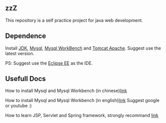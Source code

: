 

## zzZ
This repository is a self practice project for java web development.

## Dependence

Install [JDK](https://www.oracle.com/java/technologies/javase-downloads.html), [Mysql](https://dev.mysql.com/downloads/installer/), [Mysql WorkBench](https://dev.mysql.com/downloads/workbench/) and [Tomcat Apache](http://tomcat.apache.org/). Suggest use the latest version.

PS: Suggest use the [Eclipse EE](https://www.eclipse.org/downloads/packages/release/kepler/sr2/eclipse-ide-java-ee-developers) as the IDE.

## Usefull Docs

How to install Mysql and Mysql Workbench (in chinese)[link](https://www.eclipse.org/downloads/packages/release/kepler/sr2/eclipse-ide-java-ee-developers)

How to install Mysql and Mysql Workbench (in english)[link](https://www.youtube.com/watch?v=GIRcpjg-3Eg) Suggest google or youtube :)

How to learn JSP, Servlet and Spring framework, strongly recommand [link](https://www.youtube.com/c/Telusko/playlists)
